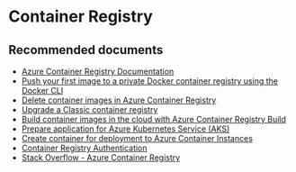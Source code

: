 <properties
	pageTitle="container registry"
	description="container registry common solutions"
	service="microsoft.compute"
	resource="virtualmachines"
	authors="timbasham"
	displayOrder=""
	selfHelpType="generic"
	supportTopicIds="32568893, 32568894, 32568895, 32568896, 32568897, 32568898, 32568899, 32568900, 32568901, 32568902, 32568903, 32592921"
	resourceTags="linux"
	productPesIds="16213"
	cloudEnvironments="public"
	articleId="2993a30b-2f16-478a-a633-8ac227df8b40"
/>

# Container Registry

## **Recommended documents**

* [Azure Container Registry Documentation](https://docs.microsoft.com/azure/container-registry/)<br>
* [Push your first image to a private Docker container registry using the Docker CLI](https://docs.microsoft.com/azure/container-registry/container-registry-get-started-docker-cli)<br>
* [Delete container images in Azure Container Registry](https://docs.microsoft.com/azure/container-registry/container-registry-delete)<br>
* [Upgrade a Classic container registry](https://docs.microsoft.com/azure/container-registry/container-registry-upgrade)<br>
* [Build container images in the cloud with Azure Container Registry Build](https://docs.microsoft.com/azure/container-registry/container-registry-tutorial-quick-build)<br>
* [Prepare application for Azure Kubernetes Service (AKS)](https://docs.microsoft.com/azure/aks/tutorial-kubernetes-prepare-app)<br>
* [Create container for deployment to Azure Container Instances](https://docs.microsoft.com/azure/container-instances/container-instances-tutorial-prepare-app)<br>
* [Container Registry Authentication](https://docs.microsoft.com/azure/container-registry/container-registry-authentication)<br>
* [Stack Overflow - Azure Container Registry](https://stackoverflow.com/questions/tagged/azure-container-registry)
